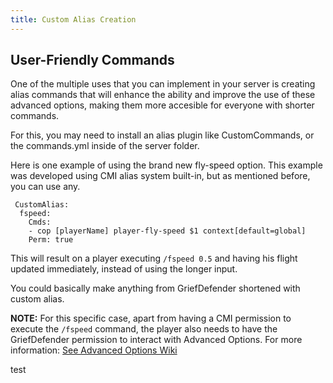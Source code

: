 ```yaml
---
title: Custom Alias Creation
---
```


## User-Friendly Commands

One of the multiple uses that you can implement in your server is creating alias commands that will enhance the ability and improve the use of these advanced options, making them more accesible for everyone with shorter commands.

For this, you may need to install an alias plugin like CustomCommands, or the commands.yml inside of the server folder. 

Here is one example of using the brand new fly-speed option. This example was developed using CMI alias system built-in, but as mentioned before, you can use any.

```
 CustomAlias:
  fspeed:
    Cmds:
    - cop [playerName] player-fly-speed $1 context[default=global]
    Perm: true
```
This will result on a player executing `/fspeed 0.5` and having his flight updated immediately, instead of using the longer input.

You could basically make anything from GriefDefender shortened with custom alias.

**NOTE:** For this specific case, apart from having a CMI permission to execute the `/fspeed` command, the player also needs to have the GriefDefender permission to interact with Advanced Options. For more information: [See Advanced Options Wiki](https://github.com/bloodmc/GriefDefender/wiki/Advanced-Options)

test